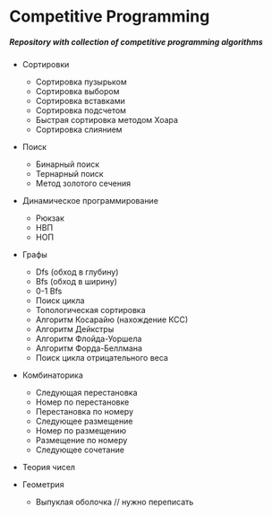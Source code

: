 # Competitive Programming

##### Repository with collection of competitive programming algorithms

- Сортировки 
  - Сортировка пузырьком
  - Сортировка выбором
  - Сортировка вставками
  - Сортировка подсчетом
  - Быстрая сортировка методом Хоара
  - Сортировка слиянием

- Поиск
  - Бинарный поиск
  - Тернарный поиск
  - Метод золотого сечения

- Динамическое программирование
  - Рюкзак
  - НВП
  - НОП

- Графы
  - Dfs (обход в глубину)
  - Bfs (обход в ширину)
  - 0-1 Bfs
  - Поиск цикла
  - Топологическая сортировка
  - Алгоритм Косарайю (нахождение КСС)
  - Алгоритм Дейкстры
  - Алгоритм Флойда-Уоршела
  - Алгоритм Форда-Беллмана
  - Поиск цикла отрицательного веса

- Комбинаторика
  - Следующая перестановка
  - Номер по перестановке
  - Перестановка по номеру
  - Следующее размещение
  - Номер по размещению
  - Размещение по номеру
  - Следующее сочетание

- Теория чисел

- Геометрия
  - Выпуклая оболочка // нужно переписать
